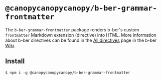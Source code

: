 # `@canopycanopycanopy/b-ber-grammar-frontmatter`

The `b-ber-grammar-frontmatter` package renders b-ber's custom `frontmatter` Markdown extension (directive) into HTML. More information about b-ber directives can be found in the [All directives](https://github.com/triplecanopy/b-ber/wiki/all-directives) page in the b-ber [Wiki](https://github.com/triplecanopy/b-ber/wiki).

## Install

```
$ npm i -g @canopycanopycanopy/b-ber-grammar-frontmatter
```
